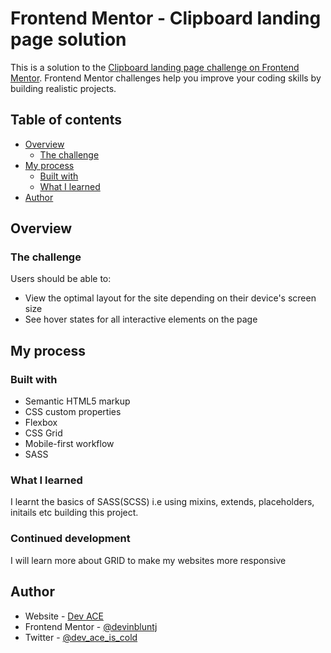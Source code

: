 # Frontend Mentor - Clipboard landing page solution

This is a solution to the [Clipboard landing page challenge on Frontend Mentor](https://www.frontendmentor.io/challenges/clipboard-landing-page-5cc9bccd6c4c91111378ecb9). Frontend Mentor challenges help you improve your coding skills by building realistic projects. 

## Table of contents

- [Overview](#overview)
  - [The challenge](#the-challenge)
- [My process](#my-process)
  - [Built with](#built-with)
  - [What I learned](#what-i-learned)
- [Author](#author)


## Overview

### The challenge

Users should be able to:

- View the optimal layout for the site depending on their device's screen size
- See hover states for all interactive elements on the page

## My process

### Built with

- Semantic HTML5 markup
- CSS custom properties
- Flexbox
- CSS Grid
- Mobile-first workflow
- SASS


### What I learned

I learnt the basics of SASS(SCSS) i.e using mixins, extends, placeholders, initails etc building this project.

### Continued development

I will learn more about GRID to make my websites more responsive


## Author

- Website - [Dev ACE](https://vercel.com/devinbluntj)
- Frontend Mentor - [@devinbluntj](https://www.frontendmentor.io/profile/devinbluntj)
- Twitter - [@dev_ace_is_cold](https://www.twitter.com/dev_ace_is_cold)


